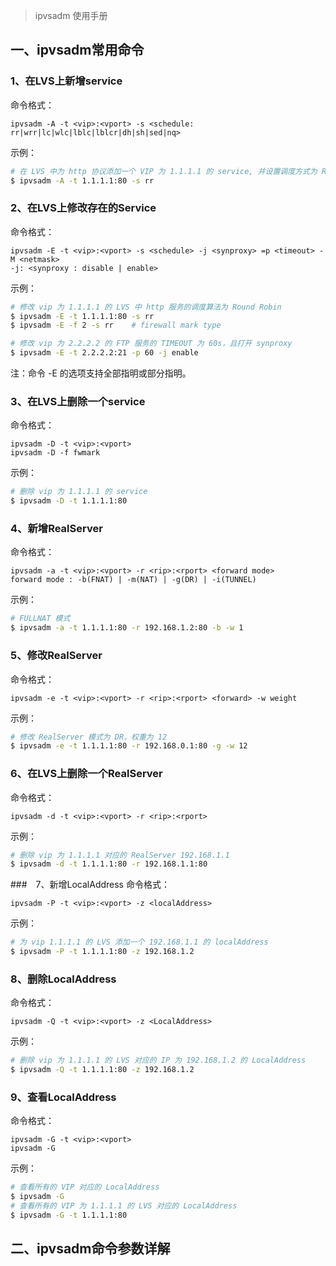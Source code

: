 > ipvsadm 使用手册

## 一、ipvsadm常用命令
### 1、在LVS上新增service
命令格式：
```
ipvsadm -A -t <vip>:<vport> -s <schedule: rr|wrr|lc|wlc|lblc|lblcr|dh|sh|sed|nq>
```
示例：
```sh
# 在 LVS 中为 http 协议添加一个 VIP 为 1.1.1.1 的 service, 并设置调度方式为 Round Robin
$ ipvsadm -A -t 1.1.1.1:80 -s rr
```

### 2、在LVS上修改存在的Service
命令格式：
```
ipvsadm -E -t <vip>:<vport> -s <schedule> -j <synproxy> =p <timeout> -M <netmask>
-j: <synproxy : disable | enable>
```

示例：
```sh
# 修改 vip 为 1.1.1.1 的 LVS 中 http 服务的调度算法为 Round Robin
$ ipvsadm -E -t 1.1.1.1:80 -s rr
$ ipvsadm -E -f 2 -s rr    # firewall mark type

# 修改 vip 为 2.2.2.2 的 FTP 服务的 TIMEOUT 为 60s，且打开 synproxy
$ ipvsadm -E -t 2.2.2.2:21 -p 60 -j enable
```

注：命令 -E 的选项支持全部指明或部分指明。


### 3、在LVS上删除一个service
命令格式：
```
ipvsadm -D -t <vip>:<vport>
ipvsadm -D -f fwmark
```
示例：
```sh
# 删除 vip 为 1.1.1.1 的 service
$ ipvsadm -D -t 1.1.1.1:80
```

### 4、新增RealServer
命令格式：
```
ipvsadm -a -t <vip>:<vport> -r <rip>:<rport> <forward mode>
forward mode : -b(FNAT) | -m(NAT) | -g(DR) | -i(TUNNEL)
```

示例：
```sh
# FULLNAT 模式
$ ipvsadm -a -t 1.1.1.1:80 -r 192.168.1.2:80 -b -w 1
```

### 5、修改RealServer
命令格式：
```
ipvsadm -e -t <vip>:<vport> -r <rip>:<rport> <forward> -w weight
```

示例：
```sh
# 修改 RealServer 模式为 DR，权重为 12
$ ipvsadm -e -t 1.1.1.1:80 -r 192.168.0.1:80 -g -w 12
```

### 6、在LVS上删除一个RealServer
命令格式：
```
ipvsadm -d -t <vip>:<vport> -r <rip>:<rport>
```

示例：
```sh
# 删除 vip 为 1.1.1.1 对应的 RealServer 192.168.1.1
$ ipvsadm -d -t 1.1.1.1:80 -r 192.168.1.1:80
```


###　7、新增LocalAddress
命令格式：
```
ipvsadm -P -t <vip>:<vport> -z <localAddress>
```
示例：
```sh
# 为 vip 1.1.1.1 的 LVS 添加一个 192.168.1.1 的 localAddress
$ ipvsadm -P -t 1.1.1.1:80 -z 192.168.1.2
```

### 8、删除LocalAddress
命令格式：
```
ipvsadm -Q -t <vip>:<vport> -z <LocalAddress>
```
示例：
```sh
# 删除 vip 为 1.1.1.1 的 LVS 对应的 IP 为 192.168.1.2 的 LocalAddress
$ ipvsadm -Q -t 1.1.1.1:80 -z 192.168.1.2
```

### 9、查看LocalAddress
命令格式：
```
ipvsadm -G -t <vip>:<vport>
ipvsadm -G
```

示例：
```sh
# 查看所有的 VIP 对应的 LocalAddress
$ ipvsadm -G
# 查看所有的 VIP 为 1.1.1.1 的 LVS 对应的 LocalAddress
$ ipvsadm -G -t 1.1.1.1:80
```


## 二、ipvsadm命令参数详解

